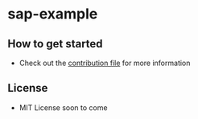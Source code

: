 # sap-example

## How to get started
- Check out the [contribution file](/CONTRIBUTING.md) for more information

## License
- MIT License soon to come
